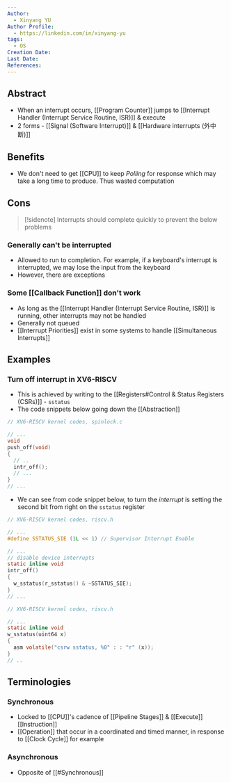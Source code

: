 ```yaml
---
Author:
  - Xinyang YU
Author Profile:
  - https://linkedin.com/in/xinyang-yu
tags:
  - OS
Creation Date: 
Last Date: 
References:
---
```

## Abstract
- When an interrupt occurs, [[Program Counter]] jumps to [[Interrupt Handler (Interrupt Service Routine, ISR)]] & execute 
- 2 forms - [[Signal (Software Interrupt)]] & [[Hardware interrupts (外中断)]]


## Benefits
- We don't need to get [[CPU]] to keep *Polling* for response which may take a long time to produce. Thus wasted computation

## Cons
>[!sidenote]
>Interrupts should complete quickly to prevent the below problems
### Generally can't be interrupted
- Allowed to run to completion. For example, if a keyboard's interrupt is interrupted, we may lose the input from the keyboard
- However, there are exceptions 

### Some [[Callback Function]] don't work
- As long as the [[Interrupt Handler (Interrupt Service Routine, ISR)]] is running, other interrupts may not be handled 
- Generally not queued
- [[Interrupt Priorities]] exist in some systems to handle [[Simultaneous Interrupts]]

## Examples
### Turn off interrupt in XV6-RISCV
- This is achieved by writing to the [[Registers#Control & Status Registers (CSRs)]] - `sstatus`
- The code snippets below going down the [[Abstraction]]
```c
// XV6-RISCV kernel codes, spinlock.c

// ...
void
push_off(void)
{
  // ..
  intr_off();
  // ...
}
// ...
```
- We can see from code snippet below, to turn the *interrupt* is setting the second bit from right on the `sstatus` register
```c
// XV6-RISCV kernel codes, riscv.h

// ...
#define SSTATUS_SIE (1L << 1) // Supervisor Interrupt Enable

// ...
// disable device interrupts
static inline void
intr_off()
{
  w_sstatus(r_sstatus() & ~SSTATUS_SIE);
}
// ...
```

```c
// XV6-RISCV kernel codes, riscv.h

// ...
static inline void 
w_sstatus(uint64 x)
{
  asm volatile("csrw sstatus, %0" : : "r" (x));
}
// ..
```

## Terminologies 
### Synchronous
- Locked to [[CPU]]'s cadence of [[Pipeline Stages]] & [[Execute]] [[Instruction]]
- [[Operation]] that occur in a coordinated and timed manner, in response to [[Clock Cycle]] for example
### Asynchronous
- Opposite of [[#Synchronous]]